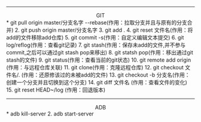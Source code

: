 ***  
<center>GIT</center>  
* git pull origin master/分支名字 --rebase(作用：拉取分支并且与原有的分支合并)  
2. git push origin master/分支名字  
3. git add .  
4. git reset 文件名(作用：将add的文件移除add仓库)  
5. git commit -s(作用：自定义编辑文本提交)  
6. git log/reflog(作用：查看git记录)  
7. git stash(作用：保存未add的文件,并不参与commit,之后可以通过git stash pop来移出)  
8. git statsh pop(作用：移出通过git stash的文件)  
9. git status(作用：查看当前的git状态)  
10. git remote add origin (作用：与远程仓库关联)  
11. git clone(作用：克隆远程仓库)  
12. git checkout 文件名/. (作用：还原修该过的未被add的文件)  
13. git checkout -b 分支名(作用：创建一个分支并且切换到这个分支)  
14. git diff 文件名 (作用：查看文件的变化)  
15. git reset HEAD~/log (作用：回退版本)  


***  
<center>ADB</center>  
* adb kill-server  
2. adb start-server  
